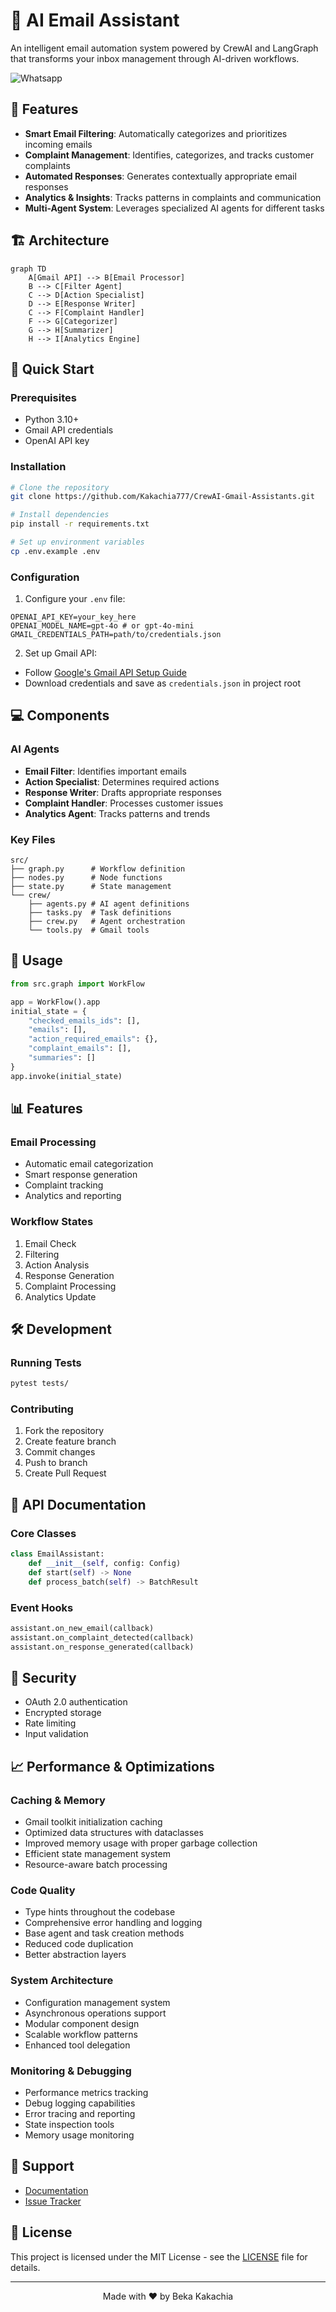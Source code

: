 # 🤖 AI Email Assistant

An intelligent email automation system powered by CrewAI and LangGraph that transforms your inbox management through AI-driven workflows.

![Whatsapp](Graph.png)


## 🌟 Features

- **Smart Email Filtering**: Automatically categorizes and prioritizes incoming emails
- **Complaint Management**: Identifies, categorizes, and tracks customer complaints
- **Automated Responses**: Generates contextually appropriate email responses
- **Analytics & Insights**: Tracks patterns in complaints and communication
- **Multi-Agent System**: Leverages specialized AI agents for different tasks

## 🏗️ Architecture

```mermaid
graph TD
    A[Gmail API] --> B[Email Processor]
    B --> C[Filter Agent]
    C --> D[Action Specialist]
    D --> E[Response Writer]
    C --> F[Complaint Handler]
    F --> G[Categorizer]
    G --> H[Summarizer]
    H --> I[Analytics Engine]
```

## 🚀 Quick Start

### Prerequisites
- Python 3.10+
- Gmail API credentials
- OpenAI API key

### Installation

```bash
# Clone the repository
git clone https://github.com/Kakachia777/CrewAI-Gmail-Assistants.git

# Install dependencies
pip install -r requirements.txt

# Set up environment variables
cp .env.example .env
```

### Configuration

1. Configure your `.env` file:
```env
OPENAI_API_KEY=your_key_here
OPENAI_MODEL_NAME=gpt-4o # or gpt-4o-mini
GMAIL_CREDENTIALS_PATH=path/to/credentials.json
```

2. Set up Gmail API:
- Follow [Google's Gmail API Setup Guide](https://developers.google.com/gmail/api/quickstart/python)
- Download credentials and save as `credentials.json` in project root

## 💻 Components

### AI Agents
- **Email Filter**: Identifies important emails
- **Action Specialist**: Determines required actions
- **Response Writer**: Drafts appropriate responses
- **Complaint Handler**: Processes customer issues
- **Analytics Agent**: Tracks patterns and trends

### Key Files
```plaintext
src/
├── graph.py      # Workflow definition
├── nodes.py      # Node functions
├── state.py      # State management
└── crew/
    ├── agents.py # AI agent definitions
    ├── tasks.py  # Task definitions
    ├── crew.py   # Agent orchestration
    └── tools.py  # Gmail tools
```

## 🔧 Usage

```python
from src.graph import WorkFlow

app = WorkFlow().app
initial_state = {
    "checked_emails_ids": [],
    "emails": [],
    "action_required_emails": {},
    "complaint_emails": [],
    "summaries": []
}
app.invoke(initial_state)
```

## 📊 Features

### Email Processing
- Automatic email categorization
- Smart response generation
- Complaint tracking
- Analytics and reporting

### Workflow States
1. Email Check
2. Filtering
3. Action Analysis
4. Response Generation
5. Complaint Processing
6. Analytics Update

## 🛠️ Development

### Running Tests
```bash
pytest tests/
```

### Contributing
1. Fork the repository
2. Create feature branch
3. Commit changes
4. Push to branch
5. Create Pull Request

## 📝 API Documentation

### Core Classes
```python
class EmailAssistant:
    def __init__(self, config: Config)
    def start(self) -> None
    def process_batch(self) -> BatchResult
```

### Event Hooks
```python
assistant.on_new_email(callback)
assistant.on_complaint_detected(callback)
assistant.on_response_generated(callback)
```

## 🔐 Security
- OAuth 2.0 authentication
- Encrypted storage
- Rate limiting
- Input validation

## 📈 Performance & Optimizations

### Caching & Memory
- Gmail toolkit initialization caching
- Optimized data structures with dataclasses
- Improved memory usage with proper garbage collection
- Efficient state management system
- Resource-aware batch processing

### Code Quality
- Type hints throughout the codebase
- Comprehensive error handling and logging
- Base agent and task creation methods
- Reduced code duplication
- Better abstraction layers

### System Architecture
- Configuration management system
- Asynchronous operations support
- Modular component design
- Scalable workflow patterns
- Enhanced tool delegation

### Monitoring & Debugging
- Performance metrics tracking
- Debug logging capabilities
- Error tracing and reporting
- State inspection tools
- Memory usage monitoring

## 🤝 Support
- [Documentation](docs/index.md)
- [Issue Tracker](https://github.com/yourusername/ai-email-assistant/issues)

## 📜 License
This project is licensed under the MIT License - see the [LICENSE](LICENSE) file for details.

---
<p align="center">Made with ❤️ by Beka Kakachia</p>
